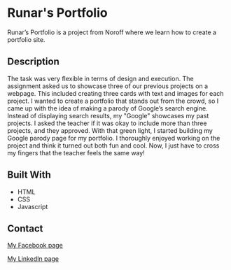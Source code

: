 # Runar's Portfolio


Runar’s Portfolio is a project from Noroff where we learn how to create a portfolio site. 

## Description

The task was very flexible in terms of design and execution. The assignment asked us to showcase three of our previous projects on a webpage. This included creating three cards with text and images for each project.
I wanted to create a portfolio that stands out from the crowd, so I came up with the idea of making a parody of Google’s search engine. Instead of displaying search results, my "Google" showcases my past projects. I asked the teacher if it was okay to include more than three projects, and they approved.
With that green light, I started building my Google parody page for my portfolio. I thoroughly enjoyed working on the project and think it turned out both fun and cool. Now, I just have to cross my fingers that the teacher feels the same way!

## Built With


- HTML
- CSS
- Javascript


## Contact


[My Facebook page](https://www.facebook.com/runarpettersen/)

[My LinkedIn page](https://www.linkedin.com/in/runar-pettersen-879b7aab/)